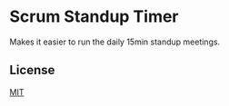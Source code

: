 # Scrum Standup Timer

Makes it easier to run the daily 15min standup meetings.


## License

[MIT](/LICENSE)
